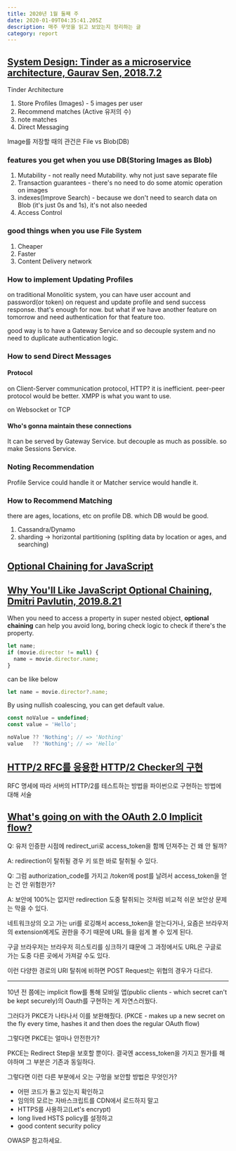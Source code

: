 ```yaml
---
title: 2020년 1월 둘째 주
date: 2020-01-09T04:35:41.205Z
description: 매주 무엇을 읽고 보았는지 정리하는 글
category: report
---
```


## [System Design: Tinder as a microservice architecture, Gaurav Sen, 2018.7.2](https://www.youtube.com/watch?v=tndzLznxq40)

Tinder Architecture

1. Store Profiles (Images) - 5 images per user
2. Recommend matches (Active 유저의 수)
3. note matches
4. Direct Messaging

Image를 저장할 때의 관건은 File vs Blob(DB)

### features you get when you use DB(Storing Images as Blob)

1. Mutability - not really need Mutability. why not just save separate file
2. Transaction guarantees - there's no need to do some atomic operation on images
3. indexes(Improve Search) - because we don't need to search data on Blob (it's just 0s and 1s), it's not also needed
4. Access Control

### good things when you use File System

1. Cheaper
2. Faster
3. Content Delivery network

### How to implement Updating Profiles

on traditional Monolitic system, you can have user account and password(or token) on request and update profile and send success response. that's enough for now. but what if we have another feature on tomorrow and need authentication for that feature too.

good way is to have a Gateway Service and so decouple system and no need to duplicate authentication logic.

### How to send Direct Messages

#### Protocol

on Client-Server communication protocol, HTTP? it is inefficient. peer-peer protocol would be better. XMPP is what you want to use.

on Websocket or TCP

#### Who's gonna maintain these connections

It can be served by Gateway Service. but decouple as much as possible. so make Sessions Service.

### Noting Recommendation

Profile Service could handle it or Matcher service would handle it.

### How to Recommend Matching

there are ages, locations, etc on profile DB. which DB would be good.

1. Cassandra/Dynamo
2. sharding -> horizontal partitioning (spliting data by location or ages, and searching)

## [Optional Chaining for JavaScript](https://github.com/tc39/proposal-optional-chaining/blob/master/README.md)

## [Why You'll Like JavaScript Optional Chaining, Dmitri Pavlutin, 2019.8.21](https://dmitripavlutin.com/javascript-optional-chaining/)

When you need to access a property in super nested object, **optional chaining** can help you avoid long, boring check logic to check if there's the property.

```javascript
let name;
if (movie.director != null) {
  name = movie.director.name;
}
```

can be like below

```javascript
let name = movie.director?.name;
```

By using nullish coalescing, you can get default value.

```javascript
const noValue = undefined;
const value = 'Hello';

noValue ?? 'Nothing'; // => 'Nothing'
value   ?? 'Nothing'; // => 'Hello'
```

## [HTTP/2 RFC를 응용한 HTTP/2 Checker의 구현](https://www.popit.kr/http2-rfc를-응용한-http2-checker의-구현/)

RFC 명세에 따라 서버의 HTTP/2를 테스트하는 방법을 파이썬으로 구현하는 방법에 대해 서술

## [What's going on with the OAuth 2.0 Implicit flow?](https://www.youtube.com/watch?v=CHzERullHe8)

Q: 유저 인증한 시점에 redirect_uri로 access_token을 함께 던져주는 건 왜 안 될까?

A: redirection이 탈취될 경우 키 또한 바로 탈취될 수 있다.

Q: 그럼 authorization_code를 가지고 /token에 post를 날려서 access_token을 얻는 건 안 위험한가?

A: 보안에 100%는 없지만 redirection 도중 탈취되는 것처럼 비교적 쉬운 보안상 문제는 막을 수 있다.

네트워크상의 오고 가는 uri를 로깅해서 access_token을 얻는다거나, 요즘은 브라우저의 extension에게도 권한을 주기 때문에 URL 들을 쉽게 볼 수 있게 된다.

구글 브라우저는 브라우저 히스토리를 싱크하기 떄문에 그 과정에서도 URL은 구글로 가는 도중 다른 곳에서 가져갈 수도 있다.

이런 다양한 경로의 URI 탈취에 비하면 POST Request는 위협의 경우가 다르다.

---

10년 전 쯤에는 implicit flow를 통해 모바일 앱(public clients - which secret can't be kept securely)의 Oauth를 구현하는 게 자연스러웠다.

그러다가 PKCE가 나타나서 이를 보완해줬다. (PKCE - makes up a new secret on the fly every time, hashes it and then does the regular OAuth flow)

그렇다면 PKCE는 얼마나 안전한가?

PKCE는 Redirect Step을 보호할 뿐이다. 결국엔 access_token을 가지고 뭔가를 해야하며 그 부분은 기존과 동일하다.

그렇다면 이런 다른 부분에서 오는 구멍을 보안할 방법은 무엇인가?

- 어떤 코드가 돌고 있는지 확인하고
- 임의의 모르는 자바스크립트를 CDN에서 로드하지 말고
- HTTPS를 사용하고(Let's encrypt)
- long lived HSTS policy를 설정하고
- good content security policy

OWASP 참고하세요.

